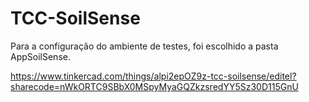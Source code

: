 # TCC-SoilSense

Para a configuração do ambiente de testes, foi escolhido a pasta AppSoilSense.

https://www.tinkercad.com/things/alpi2epOZ9z-tcc-soilsense/editel?sharecode=nWkORTC9SBbX0MSpyMyaGQZkzsredYY5Sz30D115GnU